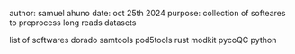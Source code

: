 author: samuel ahuno
date: oct 25th 2024
purpose: collection of softeares to preprocess long reads datasets

list of softwares
dorado
samtools
pod5tools 
rust
modkit
pycoQC
python